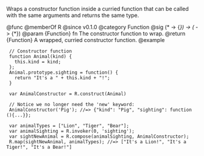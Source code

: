 Wraps a constructor function inside a curried function that can be called
with the same arguments and returns the same type.

@func
@memberOf R
@since v0.1.0
@category Function
@sig (* -> {*}) -> (* -> {*})
@param {Function} fn The constructor function to wrap.
@return {Function} A wrapped, curried constructor function.
@example

     // Constructor function
     function Animal(kind) {
       this.kind = kind;
     };
     Animal.prototype.sighting = function() {
       return "It's a " + this.kind + "!";
     }

     var AnimalConstructor = R.construct(Animal)

     // Notice we no longer need the 'new' keyword:
     AnimalConstructor('Pig'); //=> {"kind": "Pig", "sighting": function (){...}};

     var animalTypes = ["Lion", "Tiger", "Bear"];
     var animalSighting = R.invoker(0, 'sighting');
     var sightNewAnimal = R.compose(animalSighting, AnimalConstructor);
     R.map(sightNewAnimal, animalTypes); //=> ["It's a Lion!", "It's a Tiger!", "It's a Bear!"]

